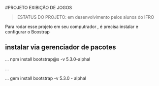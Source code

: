 #PROJETO EXIBIÇÃO DE JOGOS

> ESTATUS DO PROJETO: em desenvolvimento pelos alunos do IFRO

Para rodar esse projeto em seu computrador , é precisa instalar e configurar o Boostrap

## instalar via gerenciador de pacotes

...
npm install bootstrap@s -v 5.3.0-alphal

...

...
gem install bootstrap -v 5.3.0 - alphal

